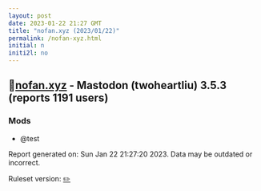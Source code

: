 ```yaml
---
layout: post
date: 2023-01-22 21:27 GMT
title: "nofan.xyz (2023/01/22)"
permalink: /nofan-xyz.html
initial: n
initi2l: no
---
```


## 🐘[nofan.xyz](https://nofan.xyz) - Mastodon (twoheartliu) 3.5.3 (reports 1191 users)

### Mods
 * @test

Report generated on: Sun Jan 22 21:27:20 2023. Data may be outdated or incorrect.

Ruleset version: [✏️](/version-pencil)
